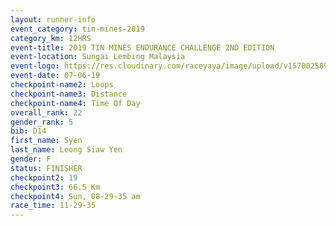 ```yaml
---
layout: runner-info 
event_category: tin-mines-2019 
category_km: 12HRS 
event-title: 2019 TIN MINES ENDURANCE CHALLENGE 2ND EDITION 
event-location: Sungai Lembing Malaysia 
event-logo: https://res.cloudinary.com/raceyaya/image/upload/v1570025899/logo/tinmines_fkmhj8.jpg 
event-date: 07-06-19 
checkpoint-name2: Loops 
checkpoint-name3: Distance 
checkpoint-name4: Time Of Day 
overall_rank: 22
gender_rank: 5
bib: D14
first_name: Syen
last_name: Leong Siaw Yen
gender: F
status: FINISHER
checkpoint2: 19
checkpoint3: 66.5 Km
checkpoint4: Sun, 08-29-35 am
race_time: 11-29-35
---
```

